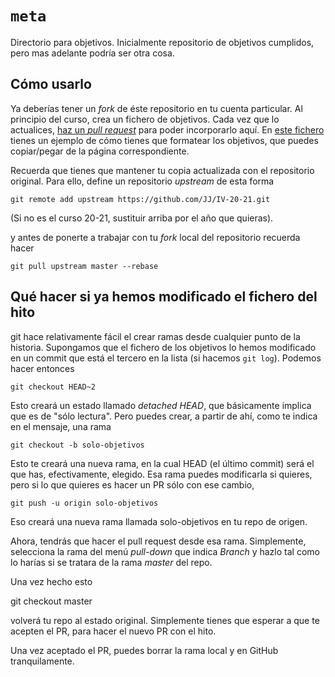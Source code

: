 `meta`
======

Directorio para objetivos. Inicialmente repositorio de objetivos
cumplidos, pero mas adelante podría ser otra cosa.

## Cómo usarlo

Ya deberías tener un *fork* de éste repositorio en tu cuenta
particular. Al principio del curso, crea un fichero de objetivos. Cada
vez que lo actualices,
[haz un *pull request*](http://aprendegit.com/tag/pull-request/)
para poder incorporarlo aquí. En [este fichero](JJ.md) tienes un
ejemplo de cómo tienes que formatear los objetivos, que puedes
copiar/pegar de la página correspondiente.

Recuerda que tienes que mantener tu copia actualizada con el
repositorio original. Para ello, define un repositorio *upstream* de
esta forma

	git remote add upstream https://github.com/JJ/IV-20-21.git

(Si no es el curso 20-21, sustituir arriba por el año que quieras).

y antes de ponerte a trabajar con tu *fork* local del repositorio
recuerda hacer

	git pull upstream master --rebase

## Qué hacer si ya hemos modificado el fichero del hito

git hace relativamente fácil el crear ramas desde cualquier punto de
la historia. Supongamos que el fichero de los objetivos lo hemos
modificado en un commit que está el tercero en la lista (si hacemos
`git log`). Podemos hacer entonces 

    git checkout HEAD~2

Esto creará un estado llamado *detached HEAD*, que básicamente implica
que es de "sólo lectura". Pero puedes crear, a partir de ahí, como te
indica en el mensaje, una rama

    git checkout -b solo-objetivos
    
Esto te creará una nueva rama, en la cual HEAD (el último commit) será
el que has, efectivamente, elegido. Esa rama puedes modificarla si
quieres, pero si lo que quieres es hacer un PR sólo con ese cambio, 

    git push -u origin solo-objetivos
    
Eso creará una nueva rama llamada solo-objetivos en tu repo de
origen. 

Ahora, tendrás que hacer el pull request desde esa rama. Simplemente,
selecciona la rama del menú *pull-down* que indica *Branch* y hazlo
tal como lo harías si se tratara de la rama *master* del repo.

Una vez hecho esto

   git checkout master
   
volverá tu repo al estado original. Simplemente tienes que esperar a
que te acepten el PR, para hacer el nuevo PR con el hito.

Una vez aceptado el PR, puedes borrar la rama local y en GitHub
tranquilamente. 
